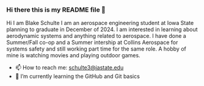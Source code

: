 ### Hi there this is my README file 👋

<!--
**Blake0923/Blake0923** is a ✨ _special_ ✨ repository because its `README.md` (this file) appears on your GitHub profile.

Here are some ideas to get you started:

- 🔭 I’m currently working on ...
- 🌱 I’m currently learning ...
- 👯 I’m looking to collaborate on ...
- 🤔 I’m looking for help with ...
- 💬 Ask me about ...
- 📫 How to reach me: ...
- 😄 Pronouns: ...
- ⚡ Fun fact: ...
-->

Hi I am Blake Schulte I am an aerospace engineering student at Iowa State planning to graduate in December of 2024.
I am interested in learning about aerodynamic systems and anything related to aerospace. 
I have done a Summer/Fall co-op and a Summer intership at Collins Aerospace for systems safety and still working part time for the same role.
A hobby of mine is watching movies and playing outdoor games.

- 📫 How to reach me: schulte3@iastate.edu
- 🌱 I’m currently learning the GitHub and Git basics
